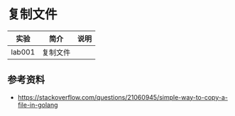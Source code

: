 # 复制文件

|实验|简介|说明|
|---|---|---|
|lab001|复制文件||

## 参考资料
 - https://stackoverflow.com/questions/21060945/simple-way-to-copy-a-file-in-golang